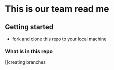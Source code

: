 # This is our team read me 

## Getting started 

* fork and clone this repo to your local machine

### What is in this repo

[]creating branches 
